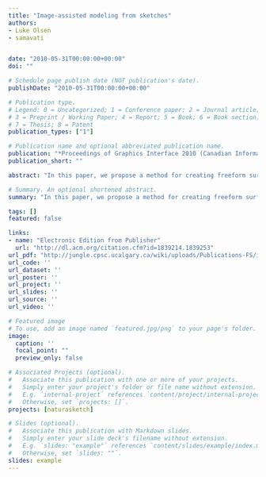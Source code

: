 ```yaml
---
title: "Image-assisted modeling from sketches"
authors:
- Luke Olsen
- samavati


date: "2010-05-31T00:00:00+00:00"
doi: ""

# Schedule page publish date (NOT publication's date).
publishDate: "2010-05-31T00:00:00+00:00"

# Publication type.
# Legend: 0 = Uncategorized; 1 = Conference paper; 2 = Journal article;
# 3 = Preprint / Working Paper; 4 = Report; 5 = Book; 6 = Book section;
# 7 = Thesis; 8 = Patent
publication_types: ["1"]

# Publication name and optional abbreviated publication name.
publication: "*Proceedings of Graphics Interface 2010 (Canadian Information Processing Society)*"
publication_short: ""

abstract: "In this paper, we propose a method for creating freeform surfaces from sketch-annotated images. Beginning from an image, the user sketches object boundaries, features, and holes. Sketching is made easier by a magnetic pen that follows strong edges in the image. To create a surface from the sketch, a planar mesh is constructed such that its geometry aligns with the boundary and interior features. We then inflate to 3D using a discrete distance transform filtered through a cross-sectional mapping function. Finally, the input image is applied as a texture to the surface. The benefits of our framework are demonstrated with examples in modeling both freeform and manufactured objects."

# Summary. An optional shortened abstract.
summary: "In this paper, we propose a method for creating freeform surfaces from sketch-annotated images. Beginning from an image, the user sketches object boundaries, features, and holes. Sketching is made easier by a magnetic pen that follows strong edges in the image. To create a surface from the sketch, a planar mesh is constructed such that its geometry aligns with the boundary and interior features. We then inflate to 3D using a discrete distance transform filtered through a cross-sectional mapping ..."

tags: []
featured: false

links:
- name: "Electronic Edition from Publisher"
  url: "http://dl.acm.org/citation.cfm?id=1839214.1839253"
url_pdf: "http://jungle.cpsc.ucalgary.ca/wiki/uploads/Publications-FS/image-assited-sbm-gi2010-olsen.pdf"
url_code: ''
url_dataset: ''
url_poster: ''
url_project: ''
url_slides: ''
url_source: ''
url_video: ''

# Featured image
# To use, add an image named `featured.jpg/png` to your page's folder. 
image:
  caption: ''
  focal_point: ""
  preview_only: false

# Associated Projects (optional).
#   Associate this publication with one or more of your projects.
#   Simply enter your project's folder or file name without extension.
#   E.g. `internal-project` references `content/project/internal-project/index.md`.
#   Otherwise, set `projects: []`.
projects: [naturasketch]

# Slides (optional).
#   Associate this publication with Markdown slides.
#   Simply enter your slide deck's filename without extension.
#   E.g. `slides: "example"` references `content/slides/example/index.md`.
#   Otherwise, set `slides: ""`.
slides: example
---
```

